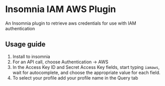 # Insomnia IAM AWS Plugin

An Insomnia plugin to retrieve aws credentials for use with IAM authentication

## Usage guide

1. Install to insomnia
2. For an API call, choose Authentication -> AWS
3. In the Access Key ID and Secret Access Key fields, start typing `iamaws`, wait for autocomplete, and choose the appropriate value for each field.
4. To select your profile add your profile name in the Query tab


